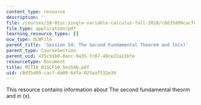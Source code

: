 ```yaml
---
content_type: resource
description: ''
file: /courses/18-01sc-single-variable-calculus-fall-2010/c8d35d09cacfda0964fa025aaf532e39_MIT18_01SCF10_Ses54b.pdf
file_type: application/pdf
learning_resource_types: []
ocw_type: OCWFile
parent_title: 'Session 54: The Second Fundamental Theorem and ln(x)'
parent_type: CourseSection
parent_uid: 435c91b0-8acc-9a35-fc07-48ce22a11bfe
resourcetype: Document
title: MIT18_01SCF10_Ses54b.pdf
uid: c8d35d09-cacf-da09-64fa-025aaf532e39
---
```

This resource contains information about The second fundamental theorm and in (x).

